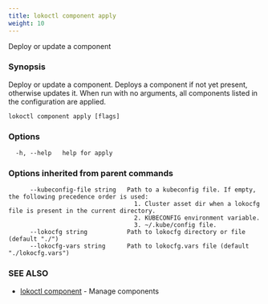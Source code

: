 ```yaml
---
title: lokoctl component apply
weight: 10
---
```


Deploy or update a component

### Synopsis

Deploy or update a component.
Deploys a component if not yet present, otherwise updates it.
When run with no arguments, all components listed in the configuration are applied.

```
lokoctl component apply [flags]
```

### Options

```
  -h, --help   help for apply
```

### Options inherited from parent commands

```
      --kubeconfig-file string   Path to a kubeconfig file. If empty, the following precedence order is used:
                                   1. Cluster asset dir when a lokocfg file is present in the current directory.
                                   2. KUBECONFIG environment variable.
                                   3. ~/.kube/config file.
      --lokocfg string           Path to lokocfg directory or file (default "./")
      --lokocfg-vars string      Path to lokocfg.vars file (default "./lokocfg.vars")
```

### SEE ALSO

* [lokoctl component](lokoctl_component.md)	 - Manage components

